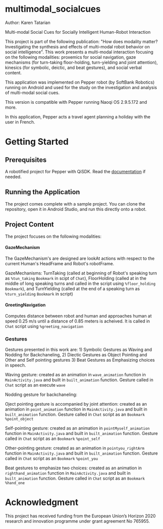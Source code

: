 # multimodal_socialcues
Author: Karen Tatarian

Multi-modal Social Cues for Socially Intelligent Human-Robot Interaction 

This project is part of the following publication:  "How does modality matter? Investigating the synthesis and effects of multi-modal robot behavior on social intelligence". 
This work presents a multi-modal interaction focusing on the following modalities: proxemics for social navigation, gaze mechanisms (for turn-taking floor-holding, turn-yielding and joint attention), kinesics (for symbolic, deictic, and beat gestures), and social verbal content.

This application was implemented on Pepper robot (by SoftBank Robotics) running on Android and used for the study on the investigation and analysis of multi-modal social cues. 

This version is compatible with Pepper running Naoqi OS 2.9.5.172 and more.

In this application, Pepper acts a travel agent planning a holiday with the user in French. 

# Getting Started

## Prerequisites
A robotified project for Pepper with QiSDK. Read the [documentation](https://developer.softbankrobotics.com/pepper-qisdk) if needed. 

## Running the Application 
The project comes complete with a sample project. You can clone the repository, open it in Android Studio, and run this directly onto a robot.

## Project Content 
The project focuses on the following modalities: 
#### GazeMechanism
The GazeMechanism's are designed are lookAt actions with respect to the current Human's HeadFrame and Robot's robotFrame.

GazeMechanisms: TurnTaking (called at beginning of Robot's speaking turn as ```%tun_taking``` ```Bookmark``` in scipt of ```Chat```), FloorHolding (called at in the middle of long speaking turns and called in the script using ```%floor_holding``` ```Bookmark```), and TurnYielding (called at the end of a speaking turn as ```%turn_yielding``` ```Bookmark``` in script)

#### GreetingNavigation 
Computes distance between robot and human and approaches human at speed 0.25 m/s until a distance of 0.85 meters is acheived. It is called in ```Chat``` script using ```%greeting_navigation```

### Gestures
Gestures presented in this work are: 1) Symbolic Gestures as Waving and Nodding for Backchaneling, 2) Diectic Gestures as Object Pointing and Other and Self pointing gestures 3) Beat Gestures as Emphasizing choices in speech. 

Waving gesture: created as an animation in ```wave_animation``` function in ```MainActivity.java``` and built in ```built_animation``` function. Gesture called in ```Chat``` script as an execute ```wave```

Nodding gesture for backchaneling: 

Oject pointing gesture is accompanied by joint attention: created as an animation in ```point_animation``` function in ```MainActivity.java``` and built in ```built_animation``` function. Gesture called in ```Chat``` script as an ```Bookmark``` ```%point_object```

Self-pointing gesture:  created as an animation in ```pointMyself_animation``` function in ```MainActivity.java``` and built in ```built_animation``` function. Gesture called in ```Chat``` script as an ```Bookmark``` ```%point_self```

Other-pointing gesture:  created as an animation in ```pointyou_rightArm``` function in ```MainActivity.java``` and built in ```built_animation``` function. Gesture called in ```Chat``` script as an ```Bookmark``` ```%point_you```

Beat gestures to emphasize two choices:  created as an animation in ```righthand_animation``` function in ```MainActivity.java``` and built in ```built_animation``` function. Gesture called in ```Chat``` script as an ```Bookmark``` ```%hand_one```

# Acknowledgment
This project has received funding from the European Union’s Horizon 2020 research and innovation programme under grant agreement No 765955. 



